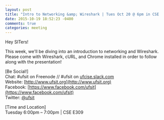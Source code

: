 ```yaml
---
layout: post
title: "Intro to Networking &amp; Wireshark | Tues Oct 20 @ 6pm in CSE E309"
date: 2015-10-19 18:52:23 -0400
comments: true
categories: meeting
---
```


Hey SITers!

This week, we'll be diving into an introduction to networking and Wireshark. Please come with Wireshark, cURL, and Chrome installed in order to follow along with the presentation!

<!-- MORE -->

[Be Social!]  
Chat: #ufsit on Freenode // #ufsit on [ufcise.slack.com](http://ufcise.slack.com)  
Website: [http://www.ufsit.org](http://www.ufsit.org)  
Facebook: [https://www.facebook.com/ufsit](https://www.facebook.com/ufsit)  
Twitter: [@ufsit](https://twitter.com/ufsit)  

[Time and Location]  
Tuesday 6:00pm – 7:00pm | CSE E309
